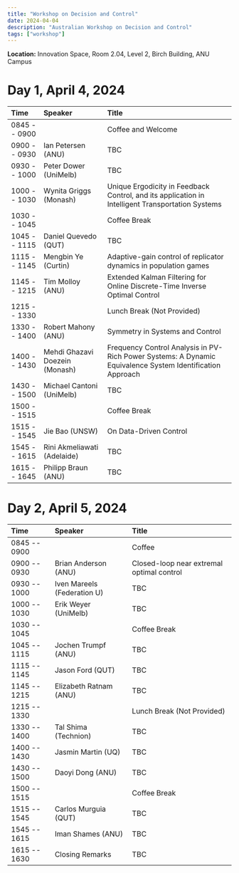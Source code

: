 ```yaml
---
title: "Workshop on Decision and Control"
date: 2024-04-04
description: "Australian Workshop on Decision and Control"
tags: ["workshop"]
---
```


__Location:__ Innovation Space, Room 2.04, Level 2, Birch Building, ANU Campus

# Day 1, April 4, 2024

| __Time__  | __Speaker__  | __Title__ |
| :----- | :-------- | :----------------|
| 0845 -- 0900 | | Coffee and Welcome  |
| 0900 -- 0930 | Ian Petersen (ANU) |  TBC |
| 0930 -- 1000 | Peter Dower (UniMelb) | TBC |
| 1000 -- 1030 | Wynita Griggs (Monash) |  Unique Ergodicity in Feedback Control, and its application in Intelligent Transportation Systems|
| 1030 -- 1045 | | Coffee Break |
| 1045 -- 1115 | Daniel Quevedo (QUT) | TBC |
| 1115 -- 1145 | Mengbin Ye (Curtin) | Adaptive-gain control of replicator dynamics in population games |
| 1145 -- 1215 | Tim Molloy (ANU) | Extended Kalman Filtering for Online Discrete-Time Inverse Optimal Control |
| 1215 -- 1330 |  | Lunch Break (Not Provided) |
| 1330 -- 1400 | Robert Mahony (ANU) |   Symmetry in Systems and Control |
| 1400 -- 1430 | Mehdi Ghazavi Doezein (Monash) | Frequency Control Analysis in PV-Rich Power Systems: A Dynamic Equivalence System Identification Approach  |
| 1430 -- 1500 | Michael Cantoni (UniMelb)    | TBC  |
| 1500 -- 1515 |  | Coffee Break  |
| 1515 -- 1545 | Jie Bao (UNSW) | On Data-Driven Control |
| 1545 -- 1615 | Rini Akmeliawati (Adelaide) | TBC  |
| 1615 -- 1645 | Philipp Braun (ANU) | TBC  |




# Day 2, April 5, 2024


| __Time__  | __Speaker__  | __Title__ |
| :----- | :---------- | :----------------|
| 0845 -- 0900 | | Coffee |
| 0900 -- 0930 | Brian Anderson (ANU) |  Closed-loop near extremal optimal control |
| 0930 -- 1000 | Iven Mareels (Federation U) | TBC |
| 1000 -- 1030 | Erik Weyer (UniMelb) | TBC |
| 1030 -- 1045 | | Coffee Break |
| 1045 -- 1115 | Jochen Trumpf (ANU) | TBC  |
| 1115 -- 1145 | Jason Ford (QUT) | TBC |
| 1145 -- 1215 | Elizabeth Ratnam (ANU) | TBC  |
| 1215 -- 1330 | | Lunch Break (Not Provided) |
| 1330 -- 1400 | Tal Shima (Technion) | TBC  |
| 1400 -- 1430 | Jasmin Martin (UQ) | TBC  |
| 1430 -- 1500 | Daoyi Dong (ANU) | TBC  |
| 1500 -- 1515 | |  Coffee Break |
| 1515 -- 1545 | Carlos Murguia (QUT) | TBC  |
| 1545 -- 1615 | Iman Shames (ANU) | TBC  |
| 1615 -- 1630 | Closing Remarks | TBC  |

 
